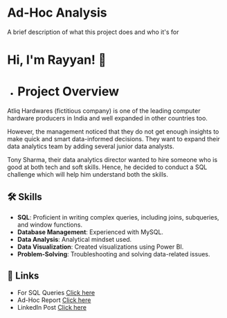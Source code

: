 
# Ad-Hoc Analysis

A brief description of what this project does and who it's for


# Hi, I'm Rayyan! 👋

* # Project Overview
Atliq Hardwares (fictitious company) is one of the leading computer hardware producers in India and well expanded in other countries too.

However, the management noticed that they do not get enough insights to make quick and smart data-informed decisions. They want to expand their data analytics team by adding several junior data analysts. 

Tony Sharma, their data analytics director wanted to hire someone who is good at both tech and soft skills. Hence, he decided to conduct a SQL challenge which will help him understand both the skills.


## 🛠 Skills

- **SQL**: Proficient in writing complex queries, including joins, subqueries, and window functions.
- **Database Management**: Experienced with MySQL.
- **Data Analysis**: Analytical mindset used.
- **Data Visualization**: Created visualizations using Power BI.
- **Problem-Solving**: Troubleshooting and solving data-related issues.


## 🔗 Links
* For SQL Queries [Click here](https://github.com/RayyanThara/AD-HOC_Analysis/tree/main/SQL%20Queries)
* Ad-Hoc Report [Click here](https://github.com/RayyanThara/AD-HOC_Analysis/blob/main/AtliQ%20Ad-Hoc%20Analysis%20Report.pdf)
* LinkedIn Post [Click here]()





